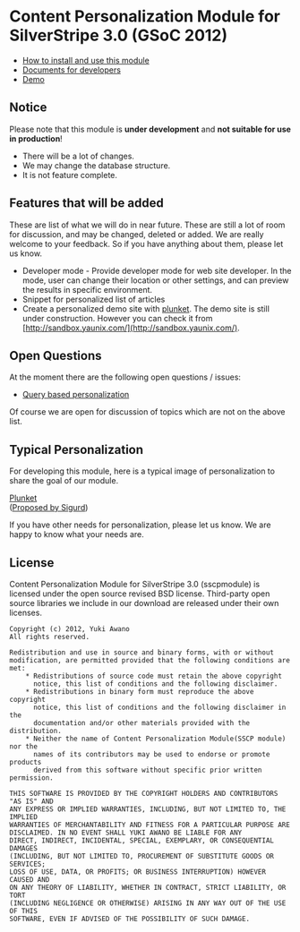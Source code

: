 Content Personalization Module for SilverStripe 3.0 (GSoC 2012)
==========

 * [How to install and use this module](https://github.com/yukiawano/sscpmodule/blob/master/docs/en/getting-started/getting-started.md)
 * [Documents for developers](https://github.com/yukiawano/sscpmodule/blob/master/docs/en/index.md)
 * [Demo](http://gsoc2012ss.yaunix.com/)


## Notice

Please note that this module is **under development** and **not suitable for use in production**!

* There will be a lot of changes.
* We may change the database structure.
* It is not feature complete.

## Features that will be added

These are list of what we will do in near future. These are still a lot of room for discussion, and may be changed, deleted or added.
We are really welcome to your feedback.
So if you have anything about them, please let us know.

* Developer mode - Provide developer mode for web site developer. In the mode, user can change their location or other settings, and can preview the results in specific environment.
* Snippet for personalized list of articles
* Create a personalized demo site with [plunket](https://skitch.com/sigurdmagnusson/8ajep/screen-shot-2012-05-02-at-10.15.07-pm). The demo site is still under construction. However you can check it from  [http://sandbox.yaunix.com/](http://sandbox.yaunix.com/).

## Open Questions

At the moment there are the following open questions / issues:

* [Query based personalization](https://github.com/yukiawano/sscpmodule/issues/6)

Of course we are open for discussion of topics which are not on the above list.


## Typical Personalization

For developing this module, here is a typical image of personalization to share the goal of our module.

[Plunket](https://skitch.com/sigurdmagnusson/8ajep/screen-shot-2012-05-02-at-10.15.07-pm)  
([Proposed by Sigurd](https://groups.google.com/d/msg/silverstripe-dev/biYXGPO0K8g/_d4UAH3ks2YJ))

If you have other needs for personalization, please let us know.
We are happy to know what your needs are.


## License

Content Personalization Module for SilverStripe 3.0 (sscpmodule) is licensed under the open source revised BSD license.
Third-party open source libraries we include in our download are released under their own licenses.

```
Copyright (c) 2012, Yuki Awano
All rights reserved.

Redistribution and use in source and binary forms, with or without
modification, are permitted provided that the following conditions are met:
    * Redistributions of source code must retain the above copyright
      notice, this list of conditions and the following disclaimer.
    * Redistributions in binary form must reproduce the above copyright
      notice, this list of conditions and the following disclaimer in the
      documentation and/or other materials provided with the distribution.
    * Neither the name of Content Personalization Module(SSCP module) nor the
      names of its contributors may be used to endorse or promote products
      derived from this software without specific prior written permission.

THIS SOFTWARE IS PROVIDED BY THE COPYRIGHT HOLDERS AND CONTRIBUTORS "AS IS" AND
ANY EXPRESS OR IMPLIED WARRANTIES, INCLUDING, BUT NOT LIMITED TO, THE IMPLIED
WARRANTIES OF MERCHANTABILITY AND FITNESS FOR A PARTICULAR PURPOSE ARE
DISCLAIMED. IN NO EVENT SHALL YUKI AWANO BE LIABLE FOR ANY
DIRECT, INDIRECT, INCIDENTAL, SPECIAL, EXEMPLARY, OR CONSEQUENTIAL DAMAGES
(INCLUDING, BUT NOT LIMITED TO, PROCUREMENT OF SUBSTITUTE GOODS OR SERVICES;
LOSS OF USE, DATA, OR PROFITS; OR BUSINESS INTERRUPTION) HOWEVER CAUSED AND
ON ANY THEORY OF LIABILITY, WHETHER IN CONTRACT, STRICT LIABILITY, OR TORT
(INCLUDING NEGLIGENCE OR OTHERWISE) ARISING IN ANY WAY OUT OF THE USE OF THIS
SOFTWARE, EVEN IF ADVISED OF THE POSSIBILITY OF SUCH DAMAGE.
```
